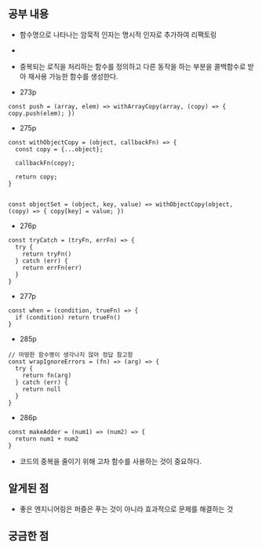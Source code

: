 ## 공부 내용

- 함수명으로 나타나는 암묵적 인자는 명시적 인자로 추가하여 리팩토링
-
- 중복되는 로직을 처리하는 함수를 정의하고 다른 동작을 하는 부분을 콜백함수로 받아 재사용 가능한 함수를 생성한다.

- 273p

```
const push = (array, elem) => withArrayCopy(array, (copy) => { copy.push(elem); })
```

- 275p

```
const withObjectCopy = (object, callbackFn) => {
  const copy = {...object};

  callbackFn(copy);

  return copy;
}


const objectSet = (object, key, value) => withObjectCopy(object, (copy) => { copy[key] = value; })
```

- 276p

```
const tryCatch = (tryFn, errFn) => {
  try {
    return tryFn()
  } catch (err) {
    return errFn(err)
  }
}
```

- 277p

```
const when = (condition, trueFn) => {
  if (condition) return trueFn()
}
```

- 285p

```
// 마땅한 함수명이 생각나지 않아 정답 참고함
const wrapIgnoreErrors = (fn) => (arg) => {
  try {
    return fn(arg)
  } catch (err) {
    return null
  }
}
```

- 286p

```
const makeAdder = (num1) => (num2) => {
  return num1 + num2
}
```

- 코드의 중복을 줄이기 위해 고차 함수를 사용하는 것이 중요하다.

## 알게된 점

- 좋은 엔지니어링은 퍼즐은 푸는 것이 아니라 효과적으로 문제를 해결하는 것

## 궁금한 점
